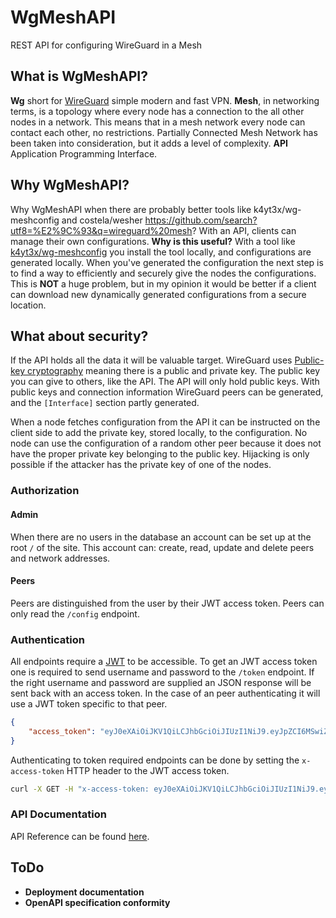 # WgMeshAPI
REST API for configuring WireGuard in a Mesh

## What is WgMeshAPI?
**Wg** short for [WireGuard](https://www.wireguard.com/) simple modern and fast VPN. **Mesh**, in networking terms, is a topology where every node has a connection to the all other nodes in a network. This means that in a mesh network every node can contact each other, no restrictions. Partially Connected Mesh Network has been taken into consideration, but it adds a level of complexity. **API** Application Programming Interface.

## Why WgMeshAPI?
Why WgMeshAPI when there are probably better tools like k4yt3x/wg-meshconfig and costela/wesher https://github.com/search?utf8=%E2%9C%93&q=wireguard%20mesh? With an API, clients can manage their own configurations. **Why is this useful?** With a tool like [k4yt3x/wg-meshconfig](https://github.com/k4yt3x/wg-meshconf) you install the tool locally, and configurations are generated locally. When you've generated the configuration the next step is to find a way to efficiently and securely give the nodes the configurations. This is **NOT** a huge problem, but in my opinion it would be better if a client can download new dynamically generated configurations from a secure location.

## What about security?
If the API holds all the data it will be valuable target. WireGuard uses [Public-key cryptography](https://en.wikipedia.org/wiki/Public-key_cryptography) meaning there is a public and private key. The public key you can give to others, like the API. The API will only hold public keys. With public keys and connection information WireGuard peers can be generated, and the `[Interface]` section partly generated.

When a node fetches configuration from the API it can be instructed on the client side to add the private key, stored locally, to the configuration. No node can use the configuration of a random other peer because it does not have the proper private key belonging to the public key. Hijacking is only possible if the attacker has the private key of one of the nodes.

### Authorization
#### Admin
When there are no users in the database an account can be set up at the root `/` of the site. This account can: create, read, update and delete peers and network addresses.

#### Peers
Peers are distinguished from the user by their JWT access token. Peers can only read the `/config` endpoint.

### Authentication
All endpoints require a [JWT](https://en.wikipedia.org/wiki/JSON_Web_Token) to be accessible. To get an JWT access token one is required to send username and password to the `/token` endpoint. If the right username and password are supplied an JSON response will be sent back with an access token. In the case of an peer authenticating it will use a JWT token specific to that peer.

```json
{
    "access_token": "eyJ0eXAiOiJKV1QiLCJhbGciOiJIUzI1NiJ9.eyJpZCI6MSwiZXhwIjoxNjE2ODQ2MTk5LjY2OTg4MTZ9.CMUrx135QNlUH0NsKO8rXg724dcQjhHPuPyptBwxP4U"
}
```

Authenticating to token required endpoints can be done by setting the `x-access-token` HTTP header to the JWT access token.

```sh
curl -X GET -H "x-access-token: eyJ0eXAiOiJKV1QiLCJhbGciOiJIUzI1NiJ9.eyJpZCI6MSwiZXhwIjoxNjE2ODQ2MTk5LjY2OTg4MTZ9.CMUrx135QNlUH0NsKO8rXg724dcQjhHPuPyptBwxP4U" {URL}
```

### API Documentation
API Reference can be found [here](docs/README.md).

## ToDo
- **Deployment documentation**
- **OpenAPI specification conformity**
